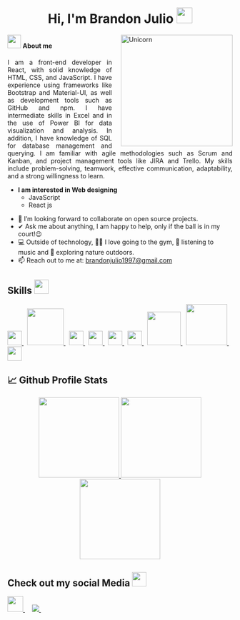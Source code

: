 <h1 align="center"><b>Hi, I'm Brandon Julio </b>
  <img src="https://media.giphy.com/media/hvRJCLFzcasrR4ia7z/giphy.gif" width="35">
</h1>

<img align="right" width="250px" alt="Unicorn" src="https://github.com/Adam-pw/Adam-pw/blob/main/animation_500_kxa883sd.gif?raw=true" style="margin-left: 20px;" />

<p><img src="https://media.giphy.com/media/ObNTw8Uzwy6KQ/giphy.gif" width="30px">&nbsp;<b>About me</b></p>

<p style="margin-top: 20px; text-align: justify;">
  I am a front-end developer in React, with solid knowledge of HTML, CSS, and JavaScript. I have experience
  using frameworks like Bootstrap and Material-UI, as well as development tools such as GitHub and npm. I have
  intermediate skills in Excel and in the use of Power BI for data visualization and analysis. In addition, I have
  knowledge of SQL for database management and querying. I am familiar with agile methodologies such as
  Scrum and Kanban, and project management tools like JIRA and Trello. My skills include problem-solving,
  teamwork, effective communication, adaptability, and a strong willingness to learn.
</p>

* **I am interested in Web designing**
  - JavaScript
  - React js
- 👯 I’m looking forward to collaborate on open source projects.
- ✔ Ask me about anything, I am happy to help, only if the ball is in my court!😉<br>
- 💻 Outside of technology, 🏋️‍♀️ I love going to the gym, 🎵 listening to music and 🌴 exploring nature outdoors.
- 📫 Reach out to me at: <a href="brandonjulio1997@gmail.com">brandonjulio1997@gmail.com</a>
  
<h2> Skills <img src = "https://media2.giphy.com/media/QssGEmpkyEOhBCb7e1/giphy.gif?cid=ecf05e47a0n3gi1bfqntqmob8g9aid1oyj2wr3ds3mg700bl&rid=giphy.gif" width = 32px> </h2>
<a href= https://github.com/BrandonJulio?tab=repositories&q=&type=&language=reactjs&sort= > <img width ='32px' src ='https://raw.githubusercontent.com/rahulbanerjee26/githubAboutMeGenerator/main/icons/reactjs.svg'> </a>&nbsp;
<a href= https://github.com/BrandonJulio?tab=repositories&q=&type=&language=reactjs&sort= > <img width ='82px' src ='https://img.shields.io/badge/php-%23777BB4.svg?style=for-the-badge&logo=php&logoColor=white'> </a>&nbsp;
<a href= https://github.com/BrandonJulio?tab=repositories&q=&type=&language=javascript&sort= > <img width ='32px' src ='https://raw.githubusercontent.com/rahulbanerjee26/githubAboutMeGenerator/main/icons/javascript.svg'> </a>&nbsp;
<a href= https://github.com/Aditya664?tab=repositories&q=&type=&language=css&sort= > <img width ='32px' src ='https://raw.githubusercontent.com/rahulbanerjee26/githubAboutMeGenerator/main/icons/css.svg'> </a>&nbsp;
<a href= https://github.com/BrandonJulio?tab=repositories&q=&type=&language=html&sort= > <img width ='32px' src ='https://raw.githubusercontent.com/rahulbanerjee26/githubAboutMeGenerator/main/icons/html.svg'> </a> &nbsp;
<a href= https://github.com/BrandonJulio?tab=repositories&q=&type=&language=html&sort= > <img width ='32px' src ='https://raw.githubusercontent.com/rahulbanerjee26/githubProfileReadmeGenerator/51f83dfc2091cdec25b7b33bd2d3da0996ec3efd/icons/bootstrap.svg'> </a>&nbsp;
<a href= https://github.com/BrandonJulio?tab=repositories&q=&type=&language=html&sort= > <img width ='75px' src ='https://img.shields.io/badge/jira-%230A0FFF.svg?style=for-the-badge&logo=jira&logoColor=white'> </a>&nbsp;
<a href= https://github.com/BrandonJulio?tab=repositories&q=&type=&language=html&sort= > <img width ='92px' src ='https://img.shields.io/badge/mysql-4479A1.svg?style=for-the-badge&logo=mysql&logoColor=white'> </a>&nbsp;
<a href= https://github.com/BrandonJulio?tab=repositories&q=&type=&language=html&sort= > <img width ='32px' src ='https://raw.githubusercontent.com/rahulbanerjee26/githubProfileReadmeGenerator/51f83dfc2091cdec25b7b33bd2d3da0996ec3efd/icons/typescript.svg'> </a>

## 📈 Github Profile Stats

<p align="center">
    <a href="https://github.com/BrandonJulio">
        <img height="180em" src="https://streak-stats.demolab.com?user=BrandonJulio&theme=tokyonight&hide_border=true&border_radius="/>
        <img height="180em" src="https://github-readme-stats.vercel.app/api?username=BrandonJulio&show_icons=true&count_private=true&hide_border=true&theme=tokyonight&include_all_commits=true&count_private=true"/>
        <img height="180em" src="https://github-readme-stats.vercel.app/api/top-langs/?username=BrandonJulio&hide_border=true&layout=compact&theme=tokyonight&hide=jupyter%20notebook"/>
    </a>
</p>
</div>

<h2> Check out my social Media <img src = "https://media3.giphy.com/media/v1.Y2lkPTc5MGI3NjExZGg5eDd2NDZkd3hhanl3ZjF3NzV0a2ljY3l3N3ZvZmdvYXk4b3g2MCZlcD12MV9pbnRlcm5hbF9naWZfYnlfaWQmY3Q9Zw/XyJPNKBskIDWR3Md8K/giphy.webp" width = 32px> </h2>

<a href ="https://www.instagram.com/brandonjanel_/">
 <img width ='35px' src ='https://raw.githubusercontent.com/rahulbanerjee26/githubProfileReadmeGenerator/51f83dfc2091cdec25b7b33bd2d3da0996ec3efd/icons/instagram.svg'> </a>&nbsp;
</a> &nbsp;

<a href ="https://www.linkedin.com/in/brandon-julio-18b665313/">
 <img src ='https://img.shields.io/badge/linkedin-%230077B5.svg?style=for-the-badge&logo=linkedin&logoColor=white'> </a>&nbsp;
</a>

